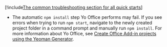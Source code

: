 [!include[The common troubleshooting section for all quick starts](../includes/quickstart-troubleshooting-common.md)]

- The automatic `npm install` step Yo Office performs may fail. If you see errors when trying to run `npm start`, navigate to the newly created project folder in a command prompt and manually run `npm install`. For more information about Yo Office, see [Create Office Add-in projects using the Yeoman Generator](../develop/yeoman-generator-overview.md).